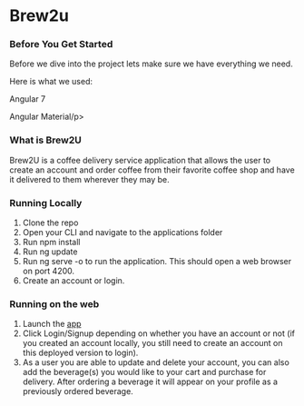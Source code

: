 <h1> Brew2u </h1>

<h3> Before You Get Started </h3>
<p>Before we dive into the project lets make sure we have everything we need.</p>
<p>Here is what we used:</p>
<p>Angular 7</p>
<p>Angular Material/p>
<h3>What is Brew2U</h3>
<p>
Brew2U is a coffee delivery service application that allows the user to create an account and order coffee from their favorite coffee shop and have it delivered to them wherever they may be.
</p>
<h3> Running Locally </h3>

1. Clone the repo
2. Open your CLI and navigate to the applications folder
3. Run npm install
4. Run ng update
5. Run ng serve -o to run the application. This should open a web browser on port 4200.
6. Create an account or login.

<h3> Running on the web </h3>

1. Launch the [app](https://brew2uclient.herokuapp.com/)
2. Click Login/Signup depending on whether you have an account or not (if you created an account locally, you still need to create an      account on this deployed version to login).
3. As a user you are able to update and delete your account, you can also add the beverage(s) you would like to your cart and purchase      for delivery. After ordering a beverage it will appear on your profile as a previously ordered beverage.
